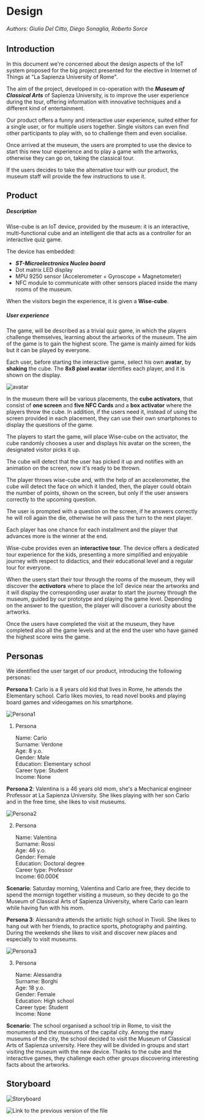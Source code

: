 # Design 

###### Authors: Giulia Del Citto, Diego Sonaglia, Roberto Sorce

## Introduction

In this document we're concerned about the design aspects of the IoT system proposed for the big project presented for the elective in Internet of Things at "La Sapienza University of Rome".

The aim of the project, developed in co-operation with the ***Museum of Classical Arts*** of Sapienza University, is to improve the user experience during the tour, offering information with innovative techniques and a different kind of entertainment.

Our product offers a funny and interactive user experience, suited either for a single user, or for multiple users together. Single visitors can even find other participants to play with, so to challenge them and even socialise.

Once arrived at the museum, the users are prompted to use the device to start this new tour experience and to play a game with the artworks, otherwise they can go on, taking the classical tour. 

If the users decides to take the alternative tour with our product, the museum staff will provide the few instructions to use it.


## Product

##### Description

Wise-cube is an IoT device, provided by the museum: it is an interactive, multi-functional cube and an intelligent die that acts as a controller for an interactive quiz game.

The device has embedded:
   - ***ST-Microelectronics Nucleo board***
   - Dot matrix LED display
   - MPU 9250 sensor (Accelerometer + Gyroscope + Magnetometer)
   - NFC module to communicate with other sensors placed inside the many rooms of the museum. 

When the visitors begin the experience, it is given a **Wise-cube**.


##### User experience
The game, will be described as a trivial quiz game, in which the players challenge themselves, learning about the artworks of the museum. The aim of the game is to gain the highest score. The game is mainly aimed for kids but it can be played by everyone.

Each user, before starting the interactive game, select his own __avatar__, by **shaking** the cube.
The **8x8 pixel avatar** identifies each player, and it is shown on the display.

![avatar](./avatar.png)

In the museum there will be various placements, the **cube activators**, that consist of **one screen** and **five NFC Cards** and a **box activator** where the players throw the cube. In addition, if the users need it, instead of using the screen provided in each placement, they can use their own smartphones to display the questions of the game.

The players to start the game, will place Wise-cube on the activator, the cube randomly chooses a user and displays his avatar on the screen, the designated visitor picks it up. 

The cube will detect that the user has picked it up and notifies with an animation on the screen, now it's ready to be thrown. 

The player throws wise-cube and, with the help of an accelerometer, the cube will detect the face on which it landed, then, the player could obtain the number of points, shown on the screen, but only if the user answers correctly to the upcoming question.

The user is prompted with a question on the screen, if he answers correctly he will roll again the die, otherwise he will pass the turn to the next player.

Each player has one chance for each installment and the player that advances more is the winner at the end.

Wise-cube provides even an __interactive tour__. The device offers a dedicated tour experience for the kids, presenting a more simplified and enjoyable journey with respect to didactics, and their educational level and a regular tour for everyone.

When the users start their tour through the rooms of the museum, they will discover the ___activators___ where to place the IoT device near the artworks and it will display the corresponding user avatar to start the journey through the museum, guided by our prototype and playing the game level. Depending on the answer to the question, the player will discover a curiosity about the artworks.

Once the users have completed the visit at the museum, they have completed also all the game levels and at the end the user who have gained the highest score wins the game. 


## Personas

We identified the user target of our product, introducing the following personas:

__Persona 1__: Carlo is a 8 years old kid that lives in Rome, he attends the Elementary school. Carlo likes movies, to read novel books and playing board games and videogames on his smartphone.

![Persona1](./new_persona1.png)

1. Persona

   Name: Carlo  
   Surname: Verdone  
   Age: 8 y.o.   
   Gender: Male  
   Education: Elementary school   
   Career type: Student    
   Income: None  


__Persona 2__: Valentina is a 46 years old mom, she's a Mechanical engineer Professor at La Sapienza University. She likes playing with her son Carlo and in the free time, she likes to visit museums.

![Persona2](./new_persona2.png)

2. Persona

   Name: Valentina   
   Surname: Rossi  
   Age: 46 y.o.   
   Gender: Female  
   Education: Doctoral degree  
   Career type: Professor  
   Income: 60.000€  

__Scenario__: Saturday morning, Valentina and Carlo are free, they decide to spend the mornign together visiting a museum, so they decide to go the Museum of Classical Arts of Sapienza University, where Carlo can learn while having fun with his mom. 

__Persona 3__: Alessandra attends the artistic high school in Tivoli. She likes to hang out with her friends, to practice sports, photography and painting. During the weekends she likes to visit and discover new places and especially to visit museums.

![Persona3](./new_persona3.jpg)

3. Persona

   Name: Alessandra  
   Surname: Borghi  
   Age: 18 y.o.   
   Gender: Female  
   Education: High school  
   Career type: Student  
   Income: None

__Scenario__: The school organised a school trip in Rome, to visit the monuments and the museums of the capital city. Among the many museums of the city, the school decided to visit the Museum of Classical Arts of Sapienza university. Here they will be divided in groups and start visiting the museum with the new device. Thanks to the cube and the interactive games, they challenge each other groups discovering interesting facts about the artworks.

## Storyboard

![Storyboard](./story.png)



![Link to the previous version of the file ](https://github.com/wise-cube/wise-cube/tree/1st-delivery/Design)
